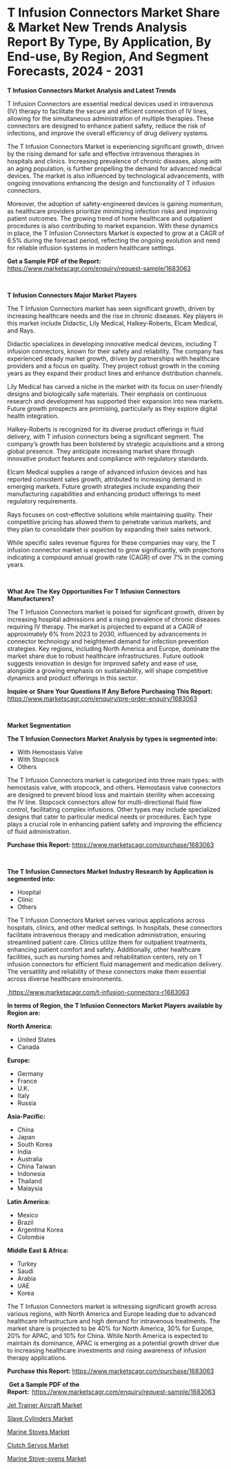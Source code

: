 <p><h1>T Infusion Connectors Market Share & Market New Trends Analysis Report By Type, By Application, By End-use, By Region, And Segment Forecasts, 2024 - 2031</h1></p><p><strong>T Infusion Connectors Market Analysis and Latest Trends</strong></p>
<p><p>T Infusion Connectors are essential medical devices used in intravenous (IV) therapy to facilitate the secure and efficient connection of IV lines, allowing for the simultaneous administration of multiple therapies. These connectors are designed to enhance patient safety, reduce the risk of infections, and improve the overall efficiency of drug delivery systems.</p><p>The T Infusion Connectors Market is experiencing significant growth, driven by the rising demand for safe and effective intravenous therapies in hospitals and clinics. Increasing prevalence of chronic diseases, along with an aging population, is further propelling the demand for advanced medical devices. The market is also influenced by technological advancements, with ongoing innovations enhancing the design and functionality of T infusion connectors.</p><p>Moreover, the adoption of safety-engineered devices is gaining momentum, as healthcare providers prioritize minimizing infection risks and improving patient outcomes. The growing trend of home healthcare and outpatient procedures is also contributing to market expansion. With these dynamics in place, the T Infusion Connectors Market is expected to grow at a CAGR of 6.5% during the forecast period, reflecting the ongoing evolution and need for reliable infusion systems in modern healthcare settings.</p></p>
<p><strong>Get a Sample PDF of the Report:&nbsp;</strong> <a href="https://www.marketscagr.com/enquiry/request-sample/1683063?utm_campaign=1576&utm_medium=2&utm_source=Github&utm_content=ia&utm_term=15102024&utm_id=t-infusion-connectors">https://www.marketscagr.com/enquiry/request-sample/1683063</a></p>
<p>&nbsp;</p>
<p><strong>T Infusion Connectors Major Market Players</strong></p>
<p><p>The T Infusion Connectors market has seen significant growth, driven by increasing healthcare needs and the rise in chronic diseases. Key players in this market include Didactic, Lily Medical, Halkey-Roberts, Elcam Medical, and Rays. </p><p>Didactic specializes in developing innovative medical devices, including T infusion connectors, known for their safety and reliability. The company has experienced steady market growth, driven by partnerships with healthcare providers and a focus on quality. They project robust growth in the coming years as they expand their product lines and enhance distribution channels.</p><p>Lily Medical has carved a niche in the market with its focus on user-friendly designs and biologically safe materials. Their emphasis on continuous research and development has supported their expansion into new markets. Future growth prospects are promising, particularly as they explore digital health integration.</p><p>Halkey-Roberts is recognized for its diverse product offerings in fluid delivery, with T infusion connectors being a significant segment. The company’s growth has been bolstered by strategic acquisitions and a strong global presence. They anticipate increasing market share through innovative product features and compliance with regulatory standards.</p><p>Elcam Medical supplies a range of advanced infusion devices and has reported consistent sales growth, attributed to increasing demand in emerging markets. Future growth strategies include expanding their manufacturing capabilities and enhancing product offerings to meet regulatory requirements.</p><p>Rays focuses on cost-effective solutions while maintaining quality. Their competitive pricing has allowed them to penetrate various markets, and they plan to consolidate their position by expanding their sales network.</p><p>While specific sales revenue figures for these companies may vary, the T infusion connector market is expected to grow significantly, with projections indicating a compound annual growth rate (CAGR) of over 7% in the coming years.</p></p>
<p>&nbsp;</p>
<p><strong>What Are The Key Opportunities For T Infusion Connectors Manufacturers?</strong></p>
<p><p>The T Infusion Connectors market is poised for significant growth, driven by increasing hospital admissions and a rising prevalence of chronic diseases requiring IV therapy. The market is projected to expand at a CAGR of approximately 6% from 2023 to 2030, influenced by advancements in connector technology and heightened demand for infection prevention strategies. Key regions, including North America and Europe, dominate the market share due to robust healthcare infrastructures. Future outlook suggests innovation in design for improved safety and ease of use, alongside a growing emphasis on sustainability, will shape competitive dynamics and product offerings in this sector.</p></p>
<p><strong>Inquire or Share Your Questions If Any Before Purchasing This Report:</strong> <a href="https://www.marketscagr.com/enquiry/pre-order-enquiry/1683063?utm_campaign=1576&utm_medium=2&utm_source=Github&utm_content=ia&utm_term=15102024&utm_id=t-infusion-connectors">https://www.marketscagr.com/enquiry/pre-order-enquiry/1683063</a></p>
<p>&nbsp;</p>
<p><strong>Market Segmentation</strong></p>
<p><strong>The T Infusion Connectors Market Analysis by types is segmented into:</strong></p>
<p><ul><li>With Hemostasis Valve</li><li>With Stopcock</li><li>Others</li></ul></p>
<p><p>The T Infusion Connectors market is categorized into three main types: with hemostasis valve, with stopcock, and others. Hemostasis valve connectors are designed to prevent blood loss and maintain sterility when accessing the IV line. Stopcock connectors allow for multi-directional fluid flow control, facilitating complex infusions. Other types may include specialized designs that cater to particular medical needs or procedures. Each type plays a crucial role in enhancing patient safety and improving the efficiency of fluid administration.</p></p>
<p><strong>Purchase this Report:&nbsp;</strong><a href="https://www.marketscagr.com/purchase/1683063?utm_campaign=1576&utm_medium=2&utm_source=Github&utm_content=ia&utm_term=15102024&utm_id=t-infusion-connectors">https://www.marketscagr.com/purchase/1683063</a></p>
<p>&nbsp;</p>
<p><strong>The T Infusion Connectors Market Industry Research by Application is segmented into:</strong></p>
<p><ul><li>Hospital</li><li>Clinic</li><li>Others</li></ul></p>
<p><p>The T Infusion Connectors Market serves various applications across hospitals, clinics, and other medical settings. In hospitals, these connectors facilitate intravenous therapy and medication administration, ensuring streamlined patient care. Clinics utilize them for outpatient treatments, enhancing patient comfort and safety. Additionally, other healthcare facilities, such as nursing homes and rehabilitation centers, rely on T infusion connectors for efficient fluid management and medication delivery. The versatility and reliability of these connectors make them essential across diverse healthcare environments.</p></p>
<p><a href="https://www.marketscagr.com/t-infusion-connectors-r1683063?utm_campaign=1576&utm_medium=2&utm_source=Github&utm_content=ia&utm_term=15102024&utm_id=t-infusion-connectors">&nbsp;https://www.marketscagr.com/t-infusion-connectors-r1683063</a></p>
<p><strong>In terms of Region, the T Infusion Connectors Market Players available by Region are:</strong></p>
<p>
    <p> <strong> North America: </strong>
        <ul>
            <li>United States</li>
            <li>Canada</li>
        </ul>
        </p> 
    <p> <strong> Europe: </strong>
        <ul>
            <li>Germany</li>
            <li>France</li>
            <li>U.K.</li>
            <li>Italy</li>
            <li>Russia</li>
        </ul>
        </p> 
    <p> <strong> Asia-Pacific: </strong>
        <ul>
            <li>China</li>
            <li>Japan</li>
            <li>South Korea</li>
            <li>India</li>
            <li>Australia</li>
            <li>China Taiwan</li>
            <li>Indonesia</li>
            <li>Thailand</li>
            <li>Malaysia</li>
        </ul>
        </p> 
    <p> <strong> Latin America: </strong>
        <ul>
            <li>Mexico</li>
            <li>Brazil</li>
            <li>Argentina Korea</li>
            <li>Colombia</li>
        </ul>
        </p> 
    <p> <strong> Middle East & Africa: </strong>
        <ul>
            <li>Turkey</li>
            <li>Saudi</li>
            <li>Arabia</li>
            <li>UAE</li>
            <li>Korea</li>
        </ul>
    </p>
    </p>
<p><p>The T Infusion Connectors market is witnessing significant growth across various regions, with North America and Europe leading due to advanced healthcare infrastructure and high demand for intravenous treatments. The market share is projected to be 40% for North America, 30% for Europe, 20% for APAC, and 10% for China. While North America is expected to maintain its dominance, APAC is emerging as a potential growth driver due to increasing healthcare investments and rising awareness of infusion therapy applications.</p></p>
<p><strong>Purchase this Report: </strong><a href="https://www.marketscagr.com/purchase/1683063?utm_campaign=1576&utm_medium=2&utm_source=Github&utm_content=ia&utm_term=15102024&utm_id=t-infusion-connectors">https://www.marketscagr.com/purchase/1683063</a></p>
<p>&nbsp;<strong>Get a Sample PDF of the Report:&nbsp;&nbsp;</strong><a href="https://www.marketscagr.com/enquiry/request-sample/1683063?utm_campaign=1576&utm_medium=2&utm_source=Github&utm_content=ia&utm_term=15102024&utm_id=t-infusion-connectors">https://www.marketscagr.com/enquiry/request-sample/1683063</a></p>
<p><strong></strong></p>
<p><p><a href="https://www.linkedin.com/pulse/jet-trainer-aircraft-market-emerging-trends-future-prospects-uwnde?utm_campaign=1576&utm_medium=2&utm_source=Github&utm_content=ia&utm_term=15102024&utm_id=t-infusion-connectors">Jet Trainer Aircraft Market</a></p><p><a href="https://www.linkedin.com/pulse/insights-slave-cylinders-market-size-which-expanding-11-etzce?utm_campaign=1576&utm_medium=2&utm_source=Github&utm_content=ia&utm_term=15102024&utm_id=t-infusion-connectors">Slave Cylinders Market</a></p><p><a href="https://github.com/fransisca0zkko/Market-Research-Report-List-1/blob/main/marine-stoves-market.md?utm_campaign=1576&utm_medium=2&utm_source=Github&utm_content=ia&utm_term=15102024&utm_id=t-infusion-connectors">Marine Stoves Market</a></p><p><a href="https://www.linkedin.com/pulse/clutch-servos-market-size-segmentation-trends-growth-analysis-jetbe?utm_campaign=1576&utm_medium=2&utm_source=Github&utm_content=ia&utm_term=15102024&utm_id=t-infusion-connectors">Clutch Servos Market</a></p><p><a href="https://github.com/ton043knutt/Market-Research-Report-List-1/blob/main/marine-stove-ovens-market.md?utm_campaign=1576&utm_medium=2&utm_source=Github&utm_content=ia&utm_term=15102024&utm_id=t-infusion-connectors">Marine Stove-ovens Market</a></p></p>